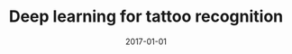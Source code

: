 ---
title: "Deep learning for tattoo recognition"
collection: publications
permalink: /publication/2017-01-01-Deep-learning-for-tattoo-recognition
date: 2017-01-01
venue: 'Deep Learning for Biometrics'
citation: ' Xing Di,  Vishal Patel, &quot;Deep learning for tattoo recognition.&quot; Deep Learning for Biometrics, 2017.'
---